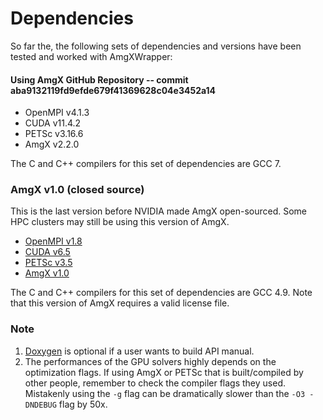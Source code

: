 # Dependencies

So far the, the following sets of dependencies and versions have been tested and
worked with AmgXWrapper:

#### Using AmgX GitHub Repository -- commit aba9132119fd9efde679f41369628c04e3452a14

* OpenMPI v4.1.3
* CUDA v11.4.2
* PETSc v3.16.6
* AmgX v2.2.0

The C and C++ compilers for this set of dependencies are GCC 7.

### AmgX v1.0 (closed source)

This is the last version before NVIDIA made AmgX open-sourced. Some HPC clusters
may still be using this version of AmgX.

* [OpenMPI v1.8](https://www.open-mpi.org/software/ompi/v1.8/)
* [CUDA v6.5](https://developer.nvidia.com/cuda-toolkit-65)
* [PETSc v3.5](https://www.mcs.anl.gov/petsc/download/index.html)
* [AmgX v1.0](https://developer.nvidia.com/rdp/assets/amgx-trial-download)

The C and C++ compilers for this set of dependencies are GCC 4.9. Note that this
version of AmgX requires a valid license file.

### Note

1. [Doxygen](http://www.stack.nl/~dimitri/doxygen/) is optional if a user wants to 
build API manual.
2. The performances of the GPU solvers highly depends on the optimization flags. 
If using AmgX or PETSc that is built/compiled by other people, remember to check 
the compiler flags they used. Mistakenly using the `-g` flag can be dramatically
slower than the `-O3 -DNDEBUG` flag by 50x.
